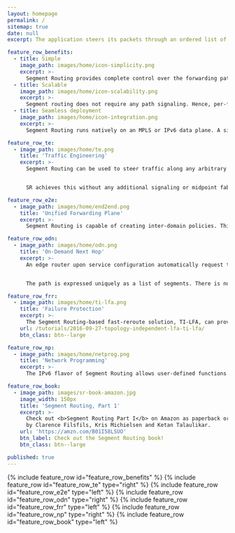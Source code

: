 ```yaml
---
layout: homepage
permalink: /
sitemap: true
date: null
excerpt: The application steers its packets through an ordered list of instructions and realizes end-to-end policy without creating any per-flow state in the network.

feature_row_benefits:
  - title: Simple
    image_path: images/home/icon-simplicity.png
    excerpt: >-
      Segment Routing provides complete control over the forwarding paths by combining simple network instructions. It does not require any additional protocol. Indeed in some cases it removes unnecessary protocols simplifying your network.
  - title: Scalable
    image_path: images/home/icon-scalability.png
    excerpt: >-
      Segment routing does not require any path signaling. Hence, per-flow state only needs to be maintained at the ingress node of the SR domain increasing your network flexibility while reducing cost.
  - title: Seamless deployment
    image_path: images/home/icon-integration.png
    excerpt: >-
      Segment Routing runs natively on an MPLS or IPv6 data plane. A simple software upgrade will enable your hardware to run it. Also, Segment Routing can coexist with your existing LDP network, making the migration painless.

feature_row_te:
  - image_path: images/home/te.png
    title: 'Traffic Engineering'
    excerpt: >-
      Segment Routing can be used to steer traffic along any arbitrary path in the network. This allows operators to enforce low-latency and / or disjoint paths, regardless of the normal forwarding paths.


      SR achieves this without any additional signaling or midpoint fabric-state!

feature_row_e2e:
  - image_path: images/home/end2end.png
    title: 'Unified Forwarding Plane'
    excerpt: >-
      Segment Routing is capable of creating inter-domain policies. This way you can take advantage of the path-expressivity while keeping your DC, Metro and WAN domains independent.

feature_row_odn:
  - image_path: images/home/odn.png
    title: 'On-Demand Next Hop'
    excerpt: >-
      An edge router upon service configuration automatically request to the Segment Routing PCE an inter-domain path to the remote service endpoint. The path can either be for simple best effort inter-domain reachability or for reachability with SLA contract. 


      The path is expressed uniquely as a list of segments. There is no need for BGP route injection. This architecture is scalable since the node will only get the exact path it needs.

feature_row_frr:
  - image_path: images/home/ti-lfa.png
    title: 'Failure Protection'
    excerpt: >-
      The Segment Routing-based fast-reroute solution, TI-LFA, can provide per-destination sub-50msec protection upon any single link, node or SRLG failure regardless the topology. The traffic is rerouted straight to the post-convergence path, hence avoiding any intermediate flap via an intermediate path. The primary and backup path computation is completely automatic by the IGP.
    url: /tutorials/2016-09-27-topology-independent-lfa-ti-lfa/
    btn_class: btn--large

feature_row_np:
  - image_path: images/home/netprog.png
    title: 'Network Programming'
    excerpt: >-
      The IPv6 flavor of Segment Routing allows user-defined functions to be associated with segments. By leveraging the IPv6 SID format and the dedicated Segment Routing Extension Header, these functions may implement any computable behavior allowing for Network Function Virtualization.

feature_row_book:
  - image_path: images/sr-book-amazon.jpg
    image_width: 150px
    title: 'Segment Routing, Part 1'
    excerpt: >-
      Check out <b>Segment Routing Part I</b> on Amazon as paperback or Kindle edition,
      by Clarence Filsfils, Kris Michielsen and Ketan Talaulikar.
    url: 'https://amzn.com/B01I58LSUO'
    btn_label: Check out the Segment Routing book!
    btn_class: btn--large

published: true
---
```

{% include feature_row id="feature_row_benefits" %}
{% include feature_row id="feature_row_te" type="right" %}
{% include feature_row id="feature_row_e2e" type="left" %}
{% include feature_row id="feature_row_odn" type="right" %}
{% include feature_row id="feature_row_frr" type="left" %}
{% include feature_row id="feature_row_np" type="right" %}
{% include feature_row id="feature_row_book" type="left" %}